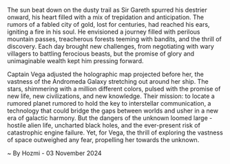 
The sun beat down on the dusty trail as Sir Gareth spurred his destrier onward, his heart filled with a mix of trepidation and anticipation. The rumors of a fabled city of gold, lost for centuries, had reached his ears, igniting a fire in his soul. He envisioned a journey filled with perilous mountain passes, treacherous forests teeming with bandits, and the thrill of discovery. Each day brought new challenges, from negotiating with wary villagers to battling ferocious beasts, but the promise of glory and unimaginable wealth kept him pressing forward.

Captain Vega adjusted the holographic map projected before her, the vastness of the Andromeda Galaxy stretching out around her ship. The stars, shimmering with a million different colors, pulsed with the promise of new life, new civilizations, and new knowledge. Their mission: to locate a rumored planet rumored to hold the key to interstellar communication, a technology that could bridge the gaps between worlds and usher in a new era of galactic harmony. But the dangers of the unknown loomed large - hostile alien life, uncharted black holes, and the ever-present risk of catastrophic engine failure. Yet, for Vega, the thrill of exploring the vastness of space outweighed any fear, propelling her towards the unknown. 

~ By Hozmi - 03 November 2024
